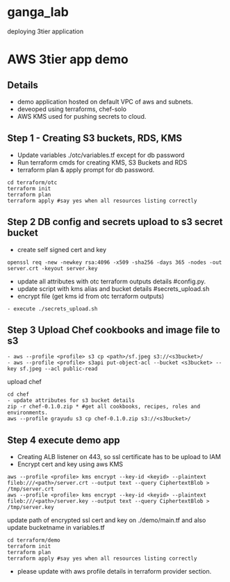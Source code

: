 # ganga_lab
deploying 3tier application

# AWS 3tier app demo


## Details

* demo application hosted on default VPC of aws and subnets.
* deveoped using terraforms, chef-solo
* AWS KMS used for pushing secrets to cloud.

## Step 1 - Creating S3 buckets, RDS, KMS
- Update variables ./otc/variables.tf except for db password
- Run terraform cmds for creating KMS, S3 Buckets and RDS
- terraform plan & apply prompt for db password.
```
cd terraform/otc
terraform init
terraform plan
terraform apply #say yes when all resources listing correctly
```
## Step 2 DB config and secrets upload to s3 secret bucket
- create self signed cert and key
```
openssl req -new -newkey rsa:4096 -x509 -sha256 -days 365 -nodes -out server.crt -keyout server.key
```
- update all attributes with otc terraform outputs details #config.py.
- update script with kms alias and bucket details #secrets_upload.sh
- encrypt file (get kms id from otc terraform outputs)
```
- execute ./secrets_upload.sh
```

## Step 3 Upload Chef cookbooks and image file to s3
```
- aws --profile <profile> s3 cp <path>/sf.jpeg s3://<s3bucket>/
- aws --profile <profile> s3api put-object-acl --bucket <s3bucket> --key sf.jpeg --acl public-read
```
upload chef
```
cd chef
- update attributes for s3 bucket details
zip -r chef-0.1.0.zip * #get all cookbooks, recipes, roles and environments.
aws --profile grayudu s3 cp chef-0.1.0.zip s3://<s3bucket>/
```
## Step 4 execute demo app
- Creating ALB listener on 443, so ssl certificate has to be upload to IAM
- Encrypt cert and key using aws KMS
```
aws --profile <profile> kms encrypt --key-id <keyid> --plaintext fileb:///<path>/server.crt --output text --query CiphertextBlob > /tmp/server.crt
aws --profile <profile> kms encrypt --key-id <keyid> --plaintext fileb:///<path>/server.key --output text --query CiphertextBlob > /tmp/server.key

```
update path of encrypted ssl cert and key on ./demo/main.tf and also update bucketname in variables.tf

```hcl
cd terraform/demo
terraform init
terraform plan
terraform apply #say yes when all resources listing correctly
```
- please update with aws profile details in terraform provider section.
